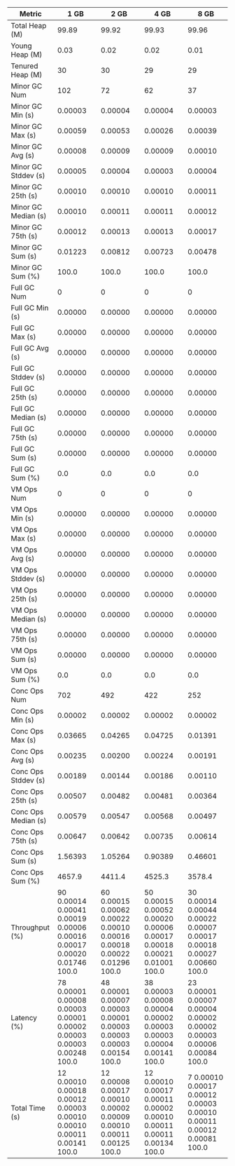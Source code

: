 | Metric | 1 GB | 2 GB | 4 GB | 8 GB |
|------|----|----|----|----|
| Total Heap (M) | 99.89 | 99.92 | 99.93 | 99.96 |
| Young Heap (M) | 0.03 | 0.02 | 0.02 | 0.01 |
| Tenured Heap (M) | 30 | 30 | 29 | 29 |
| Minor GC Num | 102 | 72 | 62 | 37 |
| Minor GC Min (s) | 0.00003 | 0.00004 | 0.00004 | 0.00003 |
| Minor GC Max (s) | 0.00059 | 0.00053 | 0.00026 | 0.00039 |
| Minor GC Avg (s) | 0.00008 | 0.00009 | 0.00009 | 0.00010 |
| Minor GC Stddev (s) | 0.00005 | 0.00004 | 0.00003 | 0.00004 |
| Minor GC 25th (s) | 0.00010 | 0.00010 | 0.00010 | 0.00011 |
| Minor GC Median (s) | 0.00010 | 0.00011 | 0.00011 | 0.00012 |
| Minor GC 75th (s) | 0.00012 | 0.00013 | 0.00013 | 0.00017 |
| Minor GC Sum (s) | 0.01223 | 0.00812 | 0.00723 | 0.00478 |
| Minor GC Sum (%) | 100.0 | 100.0 | 100.0 | 100.0 |
| Full GC Num | 0 | 0 | 0 | 0 |
| Full GC Min (s) | 0.00000 | 0.00000 | 0.00000 | 0.00000 |
| Full GC Max (s) | 0.00000 | 0.00000 | 0.00000 | 0.00000 |
| Full GC Avg (s) | 0.00000 | 0.00000 | 0.00000 | 0.00000 |
| Full GC Stddev (s) | 0.00000 | 0.00000 | 0.00000 | 0.00000 |
| Full GC 25th (s) | 0.00000 | 0.00000 | 0.00000 | 0.00000 |
| Full GC Median (s) | 0.00000 | 0.00000 | 0.00000 | 0.00000 |
| Full GC 75th (s) | 0.00000 | 0.00000 | 0.00000 | 0.00000 |
| Full GC Sum (s) | 0.00000 | 0.00000 | 0.00000 | 0.00000 |
| Full GC Sum (%) | 0.0 | 0.0 | 0.0 | 0.0 |
| VM Ops Num | 0 | 0 | 0 | 0 |
| VM Ops Min (s) | 0.00000 | 0.00000 | 0.00000 | 0.00000 |
| VM Ops Max (s) | 0.00000 | 0.00000 | 0.00000 | 0.00000 |
| VM Ops Avg (s) | 0.00000 | 0.00000 | 0.00000 | 0.00000 |
| VM Ops Stddev (s) | 0.00000 | 0.00000 | 0.00000 | 0.00000 |
| VM Ops 25th (s) | 0.00000 | 0.00000 | 0.00000 | 0.00000 |
| VM Ops Median (s) | 0.00000 | 0.00000 | 0.00000 | 0.00000 |
| VM Ops 75th (s) | 0.00000 | 0.00000 | 0.00000 | 0.00000 |
| VM Ops Sum (s) | 0.00000 | 0.00000 | 0.00000 | 0.00000 |
| VM Ops Sum (%) | 0.0 | 0.0 | 0.0 | 0.0 |
| Conc Ops Num | 702 | 492 | 422 | 252 |
| Conc Ops Min (s) | 0.00002 | 0.00002 | 0.00002 | 0.00002 |
| Conc Ops Max (s) | 0.03665 | 0.04265 | 0.04725 | 0.01391 |
| Conc Ops Avg (s) | 0.00235 | 0.00200 | 0.00224 | 0.00191 |
| Conc Ops Stddev (s) | 0.00189 | 0.00144 | 0.00186 | 0.00110 |
| Conc Ops 25th (s) | 0.00507 | 0.00482 | 0.00481 | 0.00364 |
| Conc Ops Median (s) | 0.00579 | 0.00547 | 0.00568 | 0.00497 |
| Conc Ops 75th (s) | 0.00647 | 0.00642 | 0.00735 | 0.00614 |
| Conc Ops Sum (s) | 1.56393 | 1.05264 | 0.90389 | 0.46601 |
| Conc Ops Sum (%) | 4657.9 | 4411.4 | 4525.3 | 3578.4 |
| Throughput (%) | 90	0.00014	0.00041	0.00019	0.00006	0.00016	0.00017	0.00020	0.01746	100.0 | 60	0.00015	0.00062	0.00022	0.00010	0.00016	0.00018	0.00022	0.01296	100.0 | 50	0.00015	0.00052	0.00020	0.00006	0.00017	0.00018	0.00021	0.01001	100.0 | 30	0.00014	0.00044	0.00022	0.00007	0.00017	0.00018	0.00027	0.00660	100.0 |
| Latency (%) | 78	0.00001	0.00008	0.00003	0.00001	0.00002	0.00003	0.00003	0.00248	100.0 | 48	0.00001	0.00007	0.00003	0.00001	0.00003	0.00003	0.00003	0.00154	100.0 | 38	0.00003	0.00008	0.00004	0.00002	0.00003	0.00003	0.00004	0.00141	100.0 | 23	0.00001	0.00007	0.00004	0.00002	0.00002	0.00003	0.00006	0.00084	100.0 |
| Total Time (s) | 12	0.00010	0.00018	0.00012	0.00003	0.00010	0.00010	0.00011	0.00141	100.0 | 12	0.00008	0.00017	0.00010	0.00002	0.00009	0.00010	0.00011	0.00125	100.0 | 12	0.00010	0.00017	0.00011	0.00002	0.00010	0.00011	0.00011	0.00134	100.0 | 7	0.00010	0.00017	0.00012	0.00003	0.00010	0.00011	0.00012	0.00081	100.0 |
